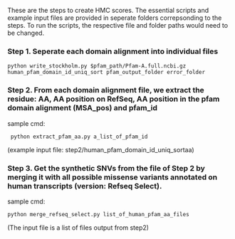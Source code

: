 These are the steps to create HMC scores. The essential scripts and example input files are provided in seperate folders correpsonding to the steps. To run the scripts, the respective file and folder paths would need to be changed.

### Step 1. Seperate each domain alignment into individual files

```python write_stockholm.py $pfam_path/Pfam-A.full.ncbi.gz human_pfam_domain_id_uniq_sort pfam_output_folder error_folder```


### Step 2. From each domain alignment file, we extract the residue: AA, AA position on RefSeq, AA position in the pfam domain alignment (MSA_pos) and pfam_id

sample cmd:

``` python extract_pfam_aa.py a_list_of_pfam_id```

(example input file: step2/human_pfam_domain_id_uniq_sortaa)

### Step 3. Get the synthetic SNVs from the file of Step 2 by merging it with all possible missense variants annotated on human transcripts (version: Refseq Select). 

sample cmd: 

```python merge_refseq_select.py list_of_human_pfam_aa_files```

(The input file is a list of files output from step2)


